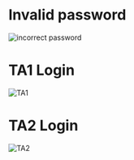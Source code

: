 # Invalid password
![incorrect password](https://github.com/RamziJabali/Login-Verification-and-Caching-ASP-.Net-/assets/18749441/11cf2537-b623-4c93-bc11-746acd325117)

# TA1 Login
![TA1](https://github.com/RamziJabali/Login-Verification-and-Caching-ASP-.Net-/assets/18749441/f7ccef24-b3c3-43cf-ad73-75759b84e8e5)

# TA2 Login
![TA2](https://github.com/RamziJabali/Login-Verification-and-Caching-ASP-.Net-/assets/18749441/2d2e87d6-804b-410a-91fb-7ab3a1a9acaa)

